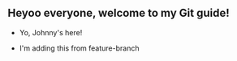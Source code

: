 ## Heyoo everyone, welcome to my Git guide!
- Yo, Johnny's here!

- I'm adding this from feature-branch